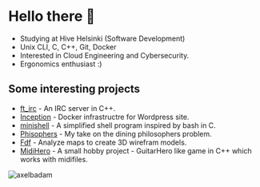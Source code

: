 # Hello there 👋

- Studying at Hive Helsinki (Software Development)
- Unix CLI, C, C++, Git, Docker
- Interested in Cloud Engineering and Cybersecurity.
- Ergonomics enthusiast :)

## Some interesting projects
- [ft_irc](https://github.com/AxelBadam/ft_ircW) - An IRC server in C++.
- [Inception](https://github.com/AxelBadam/Inception) - Docker infrastructre for Wordpress site.
- [minishell](https://github.com/AxelBadam/minishell) - A simplified shell program inspired by bash in C.
- [Phisophers](https://github.com/AxelBadam/Philosophers) - My take on the dining philosophers problem.
- [Fdf](https://github.com/AxelBadam/FdF) - Analyze maps to create 3D wirefram models.
- [MidiHero](https://github.com/AxelBadam/MidiHero) - A small hobby project - GuitarHero like game in C++ which works with midifiles.

<p><img align="left" src="https://github-readme-stats.vercel.app/api/top-langs?username=axelbadam&show_icons=true&locale=en&layout=compact" alt="axelbadam" /></p>
